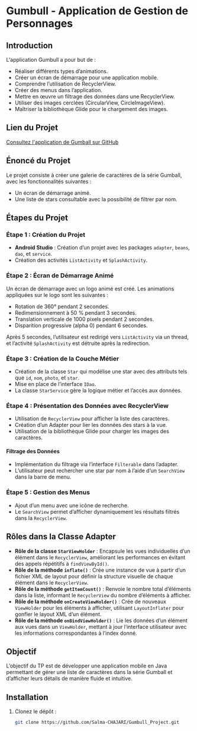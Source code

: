 # Gumbull - Application de Gestion de Personnages

## Introduction
L'application Gumbull a pour but de :
- Réaliser différents types d’animations.
- Créer un écran de démarrage pour une application mobile.
- Comprendre l’utilisation de RecyclerView.
- Créer des menus dans l’application.
- Mettre en œuvre un filtrage des données dans une RecyclerView.
- Utiliser des images cerclées (CircularView, CircleImageView).
- Maîtriser la bibliothèque Glide pour le chargement des images.

## Lien du Projet
[Consultez l'application de Gumball sur GitHub](https://github.com/Salma-CHAJARI/Gumbull_Project.git)

## Énoncé du Projet
Le projet consiste à créer une galerie de caractères de la série Gumball, avec les fonctionnalités suivantes :
- Un écran de démarrage animé.
- Une liste de stars consultable avec la possibilité de filtrer par nom.

## Étapes du Projet

### Étape 1 : Création du Projet
- **Android Studio** : Création d’un projet avec les packages `adapter`, `beans`, `dao`, et `service`.
- Création des activités `ListActivity` et `SplashActivity`.

### Étape 2 : Écran de Démarrage Animé
Un écran de démarrage avec un logo animé est créé. Les animations appliquées sur le logo sont les suivantes :
- Rotation de 360° pendant 2 secondes.
- Redimensionnement à 50 % pendant 3 secondes.
- Translation verticale de 1000 pixels pendant 2 secondes.
- Disparition progressive (alpha 0) pendant 6 secondes.

Après 5 secondes, l’utilisateur est redirigé vers `ListActivity` via un thread, et l’activité `SplashActivity` est détruite après la redirection.

### Étape 3 : Création de la Couche Métier
- Création de la classe `Star` qui modélise une star avec des attributs tels que `id`, `nom`, `photo`, et `star`.
- Mise en place de l’interface `IDao`.
- La classe `StarService` gère la logique métier et l’accès aux données.

### Étape 4 : Présentation des Données avec RecyclerView
- Utilisation de `RecyclerView` pour afficher la liste des caractères.
- Création d’un Adapter pour lier les données des stars à la vue.
- Utilisation de la bibliothèque Glide pour charger les images des caractères.

#### Filtrage des Données
- Implémentation du filtrage via l’interface `Filterable` dans l’adapter.
- L’utilisateur peut rechercher une star par nom à l’aide d’un `SearchView` dans la barre de menu.

### Étape 5 : Gestion des Menus
- Ajout d’un menu avec une icône de recherche.
- Le `SearchView` permet d’afficher dynamiquement les résultats filtrés dans la `RecyclerView`.

## Rôles dans la Classe Adapter
- **Rôle de la classe `StarViewHolder`** : Encapsule les vues individuelles d’un élément dans le `RecyclerView`, améliorant les performances en évitant des appels répétitifs à `findViewById()`.
- **Rôle de la méthode `inflate()`** : Crée une instance de vue à partir d’un fichier XML de layout pour définir la structure visuelle de chaque élément dans le `RecyclerView`.
- **Rôle de la méthode `getItemCount()`** : Renvoie le nombre total d’éléments dans la liste, informant le `RecyclerView` du nombre d’éléments à afficher.
- **Rôle de la méthode `onCreateViewHolder()`** : Crée de nouveaux `ViewHolder` pour les éléments à afficher, utilisant `LayoutInflater` pour gonfler le layout XML d’un élément.
- **Rôle de la méthode `onBindViewHolder()`** : Lie les données d’un élément aux vues dans un `ViewHolder`, mettant à jour l’interface utilisateur avec les informations correspondantes à l’index donné.

## Objectif
L’objectif du TP est de développer une application mobile en Java permettant de gérer une liste de caractères dans la série Gumball et d’afficher leurs détails de manière fluide et intuitive.

## Installation
1. Clonez le dépôt :
   ```bash
   git clone https://github.com/Salma-CHAJARI/Gumbull_Project.git


